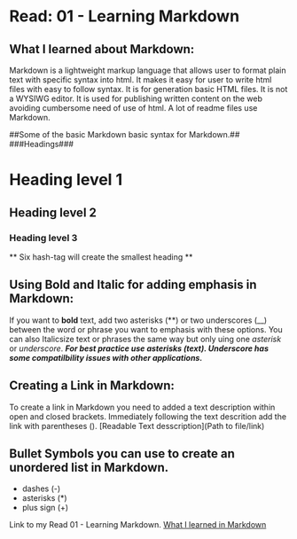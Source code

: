# Read: 01 - Learning Markdown

## What I learned about Markdown:

Markdown is a lightweight markup language that allows user to format plain text with specific syntax into html. It makes it easy for user to write html files with easy to follow syntax.  It is for generation basic HTML files. It is not a WYSIWG editor. It is used for publishing written content on the web avoiding cumbersome need of use of html. A lot of readme files use Markdown. 

##Some of the basic Markdown basic syntax for Markdown.##
###Headings###
# Heading level 1
## Heading level 2
### Heading level 3
** Six hash-tag will create the smallest heading **


## Using Bold and Italic for adding emphasis in Markdown:
If you want to **bold** text, add two asterisks (**) or two underscores (__) between the word or phrase you want to emphasis with these options.
You can also Italicsize text or phrases the same way but only uing one *asterisk* or _underscore_.
***For best practice use asterisks (***text***). Underscore has some compatilbility issues with other applications.***

## Creating a Link in Markdown:

To create a link in Markdown you need to added a text description within open and closed brackets. Immediately following the text descrition add the link with parentheses ().
[Readable Text desscription](Path to file/link)

## Bullet Symbols you can use to create an unordered list in Markdown.
- dashes (-)
- asterisks (*)
- plus sign (+)


Link to my Read 01 - Learning Markdown. [What I learned in Markdown](https://BrettF5.github.io/reading-notes/Read01)
